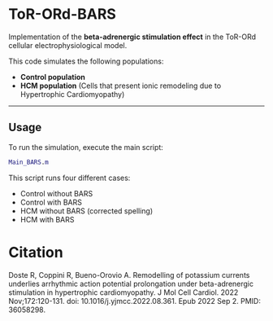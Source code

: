 # ToR-ORd-BARS

Implementation of the **beta-adrenergic stimulation effect** in the ToR-ORd cellular electrophysiological model.  

This code simulates the following populations:  
- **Control population**  
- **HCM population** (Cells that present ionic remodeling due to Hypertrophic Cardiomyopathy)

---

## **Usage**
To run the simulation, execute the main script:  

```matlab
Main_BARS.m

```
This script runs four different cases:

- Control without BARS
- Control with BARS
- HCM without BARS (corrected spelling)
- HCM with BARS


# Citation
Doste R, Coppini R, Bueno-Orovio A. Remodelling of potassium currents underlies arrhythmic action potential prolongation under beta-adrenergic stimulation in hypertrophic cardiomyopathy. J Mol Cell Cardiol. 2022 Nov;172:120-131. doi: 10.1016/j.yjmcc.2022.08.361. Epub 2022 Sep 2. PMID: 36058298.

